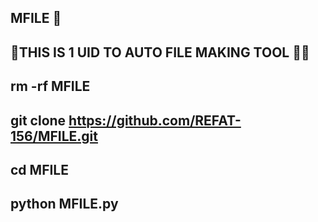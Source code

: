 ## MFILE 💜
## 🔰THIS IS 1 UID TO AUTO FILE MAKING TOOL 💛🥀
## rm -rf MFILE

## git clone https://github.com/REFAT-156/MFILE.git

## cd MFILE

## python MFILE.py
